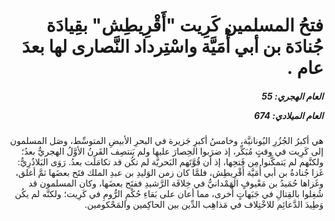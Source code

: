 <h1 dir="rtl">فتحُ المسلمين كَرِيت "أَقْرِيطِش" بقِيادَة جُنادَة بن أبي أُمَيَّة واسْتِرداد النَّصارى لها بعدَ عام .</h1>

<h5 dir="rtl">العام الهجري:  55

العام الميلادي: 674

</h5>

<p dir="rtl">هي أكبرُ الجُزُرِ اليُونانيَّة، وخامسُ أكبرِ جَزيرة في البحرِ الأبيضِ المتوسِّط، وصَل المسلمون إلى كَرِيت في وقتٍ مُبَكِّر، إذ ضرَبوا الحِصارَ عليها ولم يَنتصِف القَرنُ الأوَّلُ الهجريُّ بعدُ؛ ولكنَّهم لم يَتمكَّنوا مِن فَتحِها، إذ أن قُوَّتَهم البَحريَّة لم تكُن قد تكامَلَت بعدُ. رَوَى البَلاذُرِيُّ: غَزا جُنادةُ بن أبي أُمَيَّة أَقْرِيطِش، فلمَّا كان زمن الوَليدِ بن عبدِ الملك فتَح بعضَها ثمَّ أغلق، وغَزاها حُمَيدُ بن مَعْيوفٍ الهَمْدانيُّ في خِلافَة الرَّشيدِ ففتَح بعضَها، وكان المسلمون قد شُغِلوا بالقِتالِ في جَبَهاتٍ أُخرى، مما أعان على بَقاءِ حُكْمِ الرُّومِ في كَرِيت؛ ولكنَّه لم يكُن وَطِيدَ الدَّعائِم للاخْتِلاف في مَذاهِب الدِّين بين الحاكِمين والمَحْكومين.</p></br>
